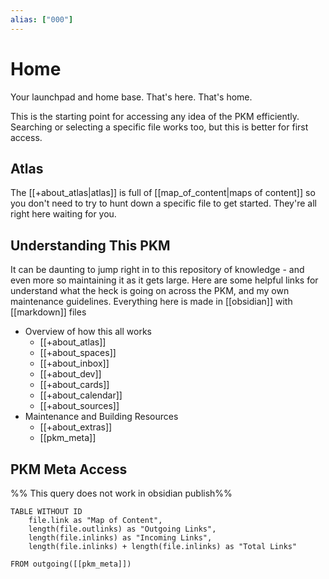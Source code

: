 ```yaml
---
alias: ["000"]
---
```


# Home

Your launchpad and home base. That's here. That's home.

This is the starting point for accessing any idea of the PKM efficiently.
Searching or selecting a specific file works too, but this is better for first access.

## Atlas

The [[+about_atlas|atlas]] is full of [[map_of_content|maps of content]] so you don't need to try to hunt down a specific file to get started.
They're all right here waiting for you.

## Understanding This PKM

It can be daunting to jump right in to this repository of knowledge - and even more so maintaining it as it gets large.
Here are some helpful links for understand what the heck is going on across the PKM, and my own maintenance guidelines.
Everything here is made in [[obsidian]] with [[markdown]] files

- Overview of how this all works
	- [[+about_atlas]]
	- [[+about_spaces]]
	- [[+about_inbox]]
	- [[+about_dev]]
	- [[+about_cards]]
	- [[+about_calendar]]
	- [[+about_sources]]
- Maintenance and Building Resources
	- [[+about_extras]]
	- [[pkm_meta]]

## PKM Meta Access

%% This query does not work in obsidian publish%%

``` dataview
TABLE WITHOUT ID
	file.link as "Map of Content",
	length(file.outlinks) as "Outgoing Links",
	length(file.inlinks) as "Incoming Links",
	length(file.inlinks) + length(file.inlinks) as "Total Links"

FROM outgoing([[pkm_meta]])

```
